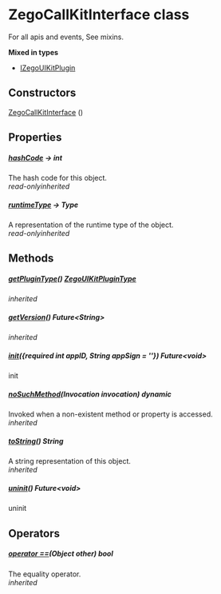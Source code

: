 


# ZegoCallKitInterface class









<p>For all apis and events, See mixins.</p>





**Mixed in types**

- [IZegoUIKitPlugin](../zego_uikit_prebuilt_live_audio_room/IZegoUIKitPlugin-mixin.md)






## Constructors

[ZegoCallKitInterface](../zego_uikit_prebuilt_live_audio_room/ZegoCallKitInterface/ZegoCallKitInterface.md) ()

   


## Properties

##### [hashCode](../zego_uikit_prebuilt_live_audio_room/IZegoUIKitPlugin/hashCode.md) &#8594; int



The hash code for this object.  
_<span class="feature">read-only</span><span class="feature">inherited</span>_



##### [runtimeType](../zego_uikit_prebuilt_live_audio_room/IZegoUIKitPlugin/runtimeType.md) &#8594; Type



A representation of the runtime type of the object.  
_<span class="feature">read-only</span><span class="feature">inherited</span>_





## Methods

##### [getPluginType](../zego_uikit_prebuilt_live_audio_room/IZegoUIKitPlugin/getPluginType.md)() [ZegoUIKitPluginType](../zego_uikit_prebuilt_live_audio_room/ZegoUIKitPluginType.md)



  
_<span class="feature">inherited</span>_



##### [getVersion](../zego_uikit_prebuilt_live_audio_room/IZegoUIKitPlugin/getVersion.md)() Future&lt;String>



  
_<span class="feature">inherited</span>_



##### [init](../zego_uikit_prebuilt_live_audio_room/ZegoCallKitInterface/init.md)({required int appID, String appSign = ''}) Future&lt;void>



init  




##### [noSuchMethod](../zego_uikit_prebuilt_live_audio_room/IZegoUIKitPlugin/noSuchMethod.md)(Invocation invocation) dynamic



Invoked when a non-existent method or property is accessed.  
_<span class="feature">inherited</span>_



##### [toString](../zego_uikit_prebuilt_live_audio_room/IZegoUIKitPlugin/toString.md)() String



A string representation of this object.  
_<span class="feature">inherited</span>_



##### [uninit](../zego_uikit_prebuilt_live_audio_room/ZegoCallKitInterface/uninit.md)() Future&lt;void>



uninit  






## Operators

##### [operator ==](../zego_uikit_prebuilt_live_audio_room/IZegoUIKitPlugin/operator_equals.md)(Object other) bool



The equality operator.  
_<span class="feature">inherited</span>_















